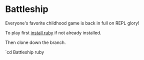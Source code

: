 # Battleship

Everyone's favorite childhood game is back in full on REPL glory!

To play first [install ruby](https://www.ruby-lang.org/en/documentation/installation/) if not already installed.

Then clone down the branch.

`cd Battleship
ruby 

